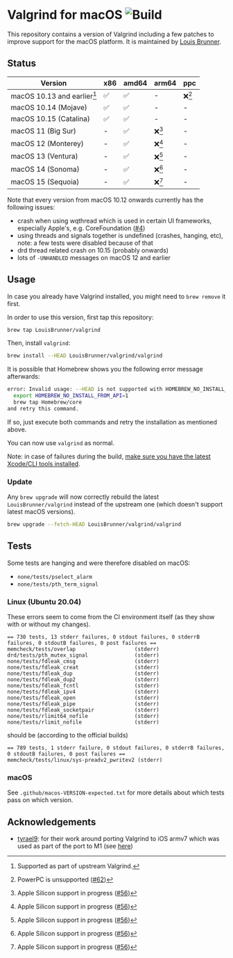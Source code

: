 # Valgrind for macOS ![Build](https://github.com/LouisBrunner/valgrind-macos/workflows/Build/badge.svg)

This repository contains a version of Valgrind including a few patches to improve support for the macOS platform. It is maintained by [Louis Brunner](https://github.com/LouisBrunner).

## Status

| Version                     | x86 | amd64 | arm64  | ppc    |
| --------------------------- | --- | ----- | ------ | ------ |
| macOS 10.13 and earlier[^1] | ✅  | ✅    | -      | ❌[^3] |
| macOS 10.14 (Mojave)        | ✅  | ✅    | -      | -      |
| macOS 10.15 (Catalina)      | ✅  | ✅    | -      | -      |
| macOS 11 (Big Sur)          | -   | ✅    | ❌[^2] | -      |
| macOS 12 (Monterey)         | -   | ✅    | ❌[^2] | -      |
| macOS 13 (Ventura)          | -   | ✅    | ❌[^2] | -      |
| macOS 14 (Sonoma)           | -   | ✅    | ❌[^2] | -      |
| macOS 15 (Sequoia)          | -   | ✅    | ❌[^2] | -      |

[^1]: Supported as part of upstream Valgrind.
[^2]: Apple Silicon support in progress ([#56](https://github.com/LouisBrunner/valgrind-macos/issues/56))
[^3]: PowerPC is unsupported ([#62](https://github.com/LouisBrunner/valgrind-macos/issues/62))

Note that every version from macOS 10.12 onwards currently has the following issues:

- crash when using wqthread which is used in certain UI frameworks, especially Apple's, e.g. CoreFoundation ([#4](https://github.com/LouisBrunner/valgrind-macos/issues/4))
- using threads and signals together is undefined (crashes, hanging, etc), note: a few tests were disabled because of that
- drd thread related crash on 10.15 (probably onwards)
- lots of `-UNHANDLED` messages on macOS 12 and earlier

<!-- Checkout the [`patches`](https://github.com/LouisBrunner/valgrind-macos/commits/patches) branch for a list of patches that can be directly applied to the upstream Valgrind. -->

## Usage

In case you already have Valgrind installed, you might need to `brew remove` it first.

In order to use this version, first tap this repository:

```sh
brew tap LouisBrunner/valgrind
```

Then, install `valgrind`:

```sh
brew install --HEAD LouisBrunner/valgrind/valgrind
```

It is possible that Homebrew shows you the following error message afterwards:

```bash
error: Invalid usage: --HEAD is not supported with HOMEBREW_NO_INSTALL_FROM_API unset! To resolve please run:
  export HOMEBREW_NO_INSTALL_FROM_API=1
  brew tap Homebrew/core
and retry this command.
```

If so, just execute both commands and retry the installation as mentioned above.

You can now use `valgrind` as normal.

Note: in case of failures during the build, [make sure you have the latest Xcode/CLI tools installed](https://github.com/LouisBrunner/valgrind-macos/issues/6#issuecomment-667587385).

### Update

Any `brew upgrade` will now correctly rebuild the latest `LouisBrunner/valgrind` instead of the upstream one (which doesn't support latest macOS versions).

```sh
brew upgrade --fetch-HEAD LouisBrunner/valgrind/valgrind
```

## Tests

Some tests are hanging and were therefore disabled on macOS:

- `none/tests/pselect_alarm`
- `none/tests/pth_term_signal`

### Linux (Ubuntu 20.04)

These errors seem to come from the CI environment itself (as they show with or without my changes).

```
== 730 tests, 13 stderr failures, 0 stdout failures, 0 stderrB failures, 0 stdoutB failures, 0 post failures ==
memcheck/tests/overlap                   (stderr)
drd/tests/pth_mutex_signal               (stderr)
none/tests/fdleak_cmsg                   (stderr)
none/tests/fdleak_creat                  (stderr)
none/tests/fdleak_dup                    (stderr)
none/tests/fdleak_dup2                   (stderr)
none/tests/fdleak_fcntl                  (stderr)
none/tests/fdleak_ipv4                   (stderr)
none/tests/fdleak_open                   (stderr)
none/tests/fdleak_pipe                   (stderr)
none/tests/fdleak_socketpair             (stderr)
none/tests/rlimit64_nofile               (stderr)
none/tests/rlimit_nofile                 (stderr)
```

should be (according to the official builds)

```
== 789 tests, 1 stderr failure, 0 stdout failures, 0 stderrB failures, 0 stdoutB failures, 0 post failures ==
memcheck/tests/linux/sys-preadv2_pwritev2 (stderr)
```

### macOS

See `.github/macos-VERSION-expected.txt` for more details about which tests pass on which version.

<!-- TODO: split the flaky tests into a common, different files for easier reg tracking -->

## Acknowledgements

- [tyrael9](https://github.com/tyrael9): for their work around porting Valgrind to iOS armv7 which was used as part of the port to M1 (see [here](https://github.com/tyrael9/valgrind-ios))
